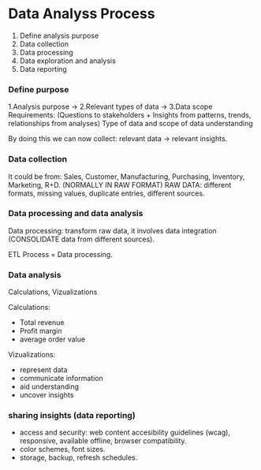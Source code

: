 # Data Analyss Process

1. Define analysis purpose
2. Data collection
3. Data processing
4. Data exploration and analysis
5. Data reporting

### Define purpose
1.Analysis purpose -> 2.Relevant types of data -> 3.Data scope
Requirements: (Questions to stakeholders + Insights from patterns, trends, relationships from analyses)
Type of data and scope of data understanding

By doing this we can now collect: relevant data -> relevant insights.

### Data collection
It could be from:
Sales, Customer, Manufacturing, Purchasing, Inventory, Marketing, R+D. (NORMALLY IN RAW FORMAT)
RAW DATA: different formats, missing values, duplicate entries, different sources.

### Data processing and data analysis
Data processing: transform raw data, it involves data integration (CONSOLIDATE data from different sources).

ETL Process = Data processing.

### Data analysis
Calculations, Vizualizations

Calculations:
- Total revenue
- Profit margin
- average order value

Vizualizations:
- represent data
- communicate information
- aid understanding
- uncover insights

### sharing insights (data reporting)
- access and security: web content accesibility guidelines (wcag), responsive, available offline, browser compatibility.
- color schemes, font sizes.
- storage, backup, refresh schedules.
